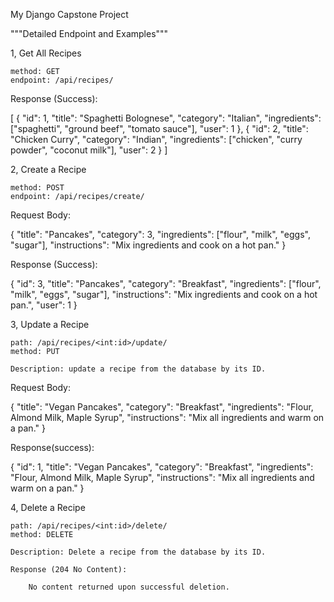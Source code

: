 My Django Capstone Project

"""Detailed Endpoint and Examples"""

1, Get All Recipes

    method: GET
    endpoint: /api/recipes/

Response (Success):

[
  {
    "id": 1,
    "title": "Spaghetti Bolognese",
    "category": "Italian",
    "ingredients": ["spaghetti", "ground beef", "tomato sauce"],
    "user": 1
  },
  {
    "id": 2,
    "title": "Chicken Curry",
    "category": "Indian",
    "ingredients": ["chicken", "curry powder", "coconut milk"],
    "user": 2
  }
]



2, Create a Recipe

    method: POST
    endpoint: /api/recipes/create/

Request Body:

{
  "title": "Pancakes",
  "category": 3,
  "ingredients": ["flour", "milk", "eggs", "sugar"],
  "instructions": "Mix ingredients and cook on a hot pan."
}

Response (Success):

{
  "id": 3,
  "title": "Pancakes",
  "category": "Breakfast",
  "ingredients": ["flour", "milk", "eggs", "sugar"],
  "instructions": "Mix ingredients and cook on a hot pan.",
  "user": 1
}


3, Update a Recipe

    path: /api/recipes/<int:id>/update/
    method: PUT

    Description: update a recipe from the database by its ID.

Request Body:

{
  "title": "Vegan Pancakes",
  "category": "Breakfast",
  "ingredients": "Flour, Almond Milk, Maple Syrup",
  "instructions": "Mix all ingredients and warm on a pan."
}

Response(success):

{
  "id": 1,
  "title": "Vegan Pancakes",
  "category": "Breakfast",
  "ingredients": "Flour, Almond Milk, Maple Syrup",
  "instructions": "Mix all ingredients and warm on a pan."
}


4, Delete a Recipe

    path: /api/recipes/<int:id>/delete/
    method: DELETE

    Description: Delete a recipe from the database by its ID.

    Response (204 No Content):

        No content returned upon successful deletion.